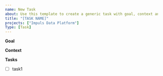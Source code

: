 ```yaml
---
name: New Task
about: Use this template to create a generic task with goal, context and sub-task list
title: "[TASK NAME]"
projects: ["Impuls Data Platform"]
Type: [Task]
---
```


**Goal**

**Context**

**Tasks**
- [ ] task1
